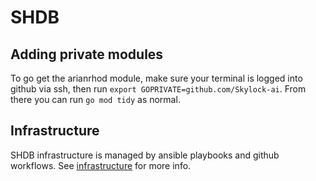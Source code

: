 # SHDB

## Adding private modules

To go get the arianrhod module, make sure your terminal is logged into github via ssh, then run `export GOPRIVATE=github.com/Skylock-ai`. From there you can run `go mod tidy` as normal.

## Infrastructure

SHDB infrastructure is managed by ansible playbooks and github workflows. See [infrastructure](./infrastructure/README.md) for more info.
